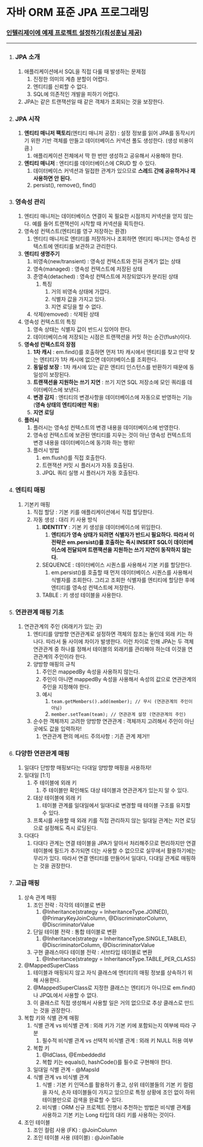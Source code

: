 # 자바 ORM 표준 JPA 프로그래밍

### [인텔리제이에 예제 프로젝트 설정하기(최성훈님 제공)](https://medium.com/@oopchoi/jpa-%ED%94%84%EB%A1%9C%EA%B7%B8%EB%9E%98%EB%B0%8D-fc443b647ec8)

---
1. ### **JPA 소개**
   1. 애플리케이션에서 SQL을 직접 다룰 때 발생하는 문제점
      1. 진정한 의미의 계층 분할이 어렵다.
      2. 엔티티를 신뢰할 수 없다.
      3. SQL에 의존적인 개발을 피하기 어렵다.
   2. JPA는 같은 트랜잭션일 때 같은 객체가 조회되는 것을 보장한다.
2. ### **JPA 시작**
   1. **엔티티 매니저 팩토리**(엔티티 매니저 공장) : 설정 정보를 읽어 JPA를 동작시키기 위한 기반 객체를 만들고 데이터베이스 커넥션 풀도 생성한다. (생성 비용이 큼.)
      1. 애플리케이션 전체에서 딱 한 번만 생성하고 공유해서 사용해야 한다.
   2. **엔티티 매니저** : 엔티티를 데이터베이스에 CRUD 할 수 있다. 
      1. 데이터베이스 커넥션과 밀접한 관계가 있으므로 **스레드 간에 공유하거나 재사용하면 안 된다.**
      2. persist(), remove(), find() 
3. ### **영속성 관리**
   1. 엔티티 매니저는 데이터베이스 연결이 꼭 필요한 시점까지 커넥션을 얻지 않는다. 예를 들어 트랜잭션이 시작할 때 커넥션을 획득한다.
   2. 영속성 컨텍스트(엔티티를 영구 저장하는 환경)
      1. 엔티티 매니저로 엔티티를 저장하거나 조회하면 엔티티 매니저는 영속성 컨텍스트에 엔티티를 보관하고 관리한다.
   3. **엔티티 생명주기**
      1. 비영속(new/transient) : 영속성 컨텍스트와 전혀 관계가 없는 상태
      2. 영속(managed) : 영속성 컨텍스트에 저장된 상태
      3. 준영속(detached) : 영속성 컨텍스트에 저장되었다가 분리된 상태
         1. 특징
            1. 거의 비영속 상태에 가깝다.
            2. 식별자 값을 가지고 있다.
            3. 지연 로딩을 할 수 없다.
      4. 삭제(removed) : 삭제된 상태
   4. 영속성 컨텍스트의 특징
      1. 영속 상태는 식별자 값이 반드시 있어야 한다.
      2. 데이터베이스에 저장되는 시점은 트랜잭션을 커밋 하는 순간(flush)이다.
   5. **영속성 컨텍스트의 장점**
      1. **1차 캐시** : em.find()를 호출하면 먼저 1차 캐시에서 엔티티를 찾고 만약 찾는 엔티티가 1차 캐시에 없으면 데이터베이스를 조회한다.
      2. **동일성 보장** : 1차 캐시에 있는 같은 엔티티 인스턴스를 반환하기 때문에 동일성이 보장된다.
      3. **트랜잭션을 지원하는 쓰기 지연** : 쓰기 지연 SQL 저장소에 모인 쿼리를 데이터베이스에 보낸다.
      4. **변경 감지** : 엔티티의 변경사항을 데이터베이스에 자동으로 반영하는 기능 (**영속 상태의 엔티티에만 적용**)
      5. **지연 로딩**
   6. **플러시**
      1. 플러시는 영속성 컨텍스트의 변경 내용을 데이터베이스에 반영한다.
      2. 영속성 컨텍스트에 보관된 엔티티를 지우는 것이 아닌 영속성 컨텍스트의 변경 내용을 데이터베이스에 동기화 하는 행위! 
      3. 플러시 방법
         1. em.flush()를 직접 호출한다.
         2. 트랜잭션 커밋 시 플러시가 자동 호출된다.
         3. JPQL 쿼리 실행 시 플러시가 자동 호출된다.
4. ### **엔티티 매핑**
   1. 기본키 매핑
      1. 직접 할당 : 기본 키를 애플리케이션에서 직접 할당한다.
      2. 자동 생성 : 대리 키 사용 방식
         1. **IDENTITY** : 기본 키 생성을 데이터베이스에 위임한다.
            1. **엔티티가 영속 상태가 되려면 식별자가 반드시 필요하다. 따라서 이 전략은 em.persist()를 호출하는 즉시 INSERT SQL이 데이터베이스에 전달되며 트랜잭션을 지원하는 쓰기 지연이 동작하지 않는다.**
         2. SEQUENCE : 데이터베이스 시퀀스를 사용해서 기본 키를 할당한다.
            1. em.persist()를 호출할 때 먼저 데이터베이스 시퀀스를 사용해서 식별자를 조회한다. 그리고 조회한 식별자를 엔티티에 할당한 후에 엔티티를 영속성 컨텍스트에 저장한다.
         3. TABLE : 키 생성 테이블을 사용한다.
5. ### **연관관계 매핑 기초**
   1. 연관관계의 주인 (외래키가 있는 곳)
      1. 엔티티를 양방향 연관관계로 설정하면 객체의 참조는 둘인데 외래 키는 하나다. 따라서 둘 사이에 차이가 발생한다. 이런 차이로 인해 JPA는 두 객체 연관관계 중 하나를 정해서 테이블의 외래키를 관리해야 하는데 이것을 연관관계의 주인이라 한다.
      2. 양방향 매핑의 규칙
         1. 주인은 mappedBy 속성을 사용하지 않는다.
         2. 주인이 아니면 mappedBy 속성을 사용해서 속성의 값으로 연관관계의 주인을 지정해야 한다.
         3. 예시
            1. `team.getMembers().add(member); // 무시 (연관관계의 주인이 아님)`
            2. `member.setTeam(team); // 연관관계 설정 (연관관계의 주인)`
      3. 순수한 객체까지 고려한 양방향 연관관계 : 객체까지 고려해서 주인이 아닌 곳에도 값을 입력하자!
         1. 연관관계 편의 메서드 주의사항 : 기존 관계 제거!!
6. ### **다양한 연관관계 매핑**
   1. 일대다 단방향 매핑보다는 다대일 양방향 매핑을 사용하자!
   2. 일대일 [1:1]
      1. 주 테이블에 외래 키
         1. 주 테이블만 확인해도 대상 테이블과 연관관계가 있는지 알 수 있다.
      2. 대상 테이블에 외래 키
         1. 테이블 관계를 일대일에서 일대다로 변경할 때 테이블 구조를 유지할 수 있다.
      3. 프록시를 사용할 때 외래 키를 직접 관리하지 않는 일대일 관계는 지연 로딩으로 설정해도 즉시 로딩된다.
   3. 다대다
      1. 다대다 관계는 연결 테이블을 JPA가 알아서 처리해주므로 편리하지만 연결 테이블에 필드가 추가되면 더는 사용할 수 없으므로 실무에서 활용하기에는 무리가 있다. 따라서 연결 엔티티를 만들어서 일대다, 다대일 관계로 매핑하는 것을 권장한다.
7. ### **고급 매핑**
   1. 상속 관계 매핑
      1. 조인 전략 : 각각의 테이블로 변환
         1. @Inheritance(strategy = InheritanceType.JOINED), @PrimaryKeyJoinColumn, @DiscriminatorColumn, @DiscriminatorValue
      2. 단일 테이블 전략 : 통합 테이블로 변환
         1. @Inheritance(strategy = InheritanceType.SINGLE_TABLE), @DiscriminatorColumn, @DiscriminatorValue
      3. 구현 클래스마다 테이블 전략 : 서브타입 테이블로 변환
         1. @Inheritance(strategy = InheritanceType.TABLE_PER_CLASS)
   2. @MappedSuperClass
      1. 테이블과 매핑되지 않고 자식 클래스에 엔티티의 매핑 정보를 상속하기 위해 사용한다.
      2. @MappedSuperClass로 지정한 클래스는 엔티티가 아니므로 em.find()나 JPQL에서 사용할 수 없다.
      3. 이 클래스르 직접 생성해서 사용할 일은 거의 없으므로 추상 클래스로 만드는 것을 권장한다.
   3. 복합 키와 식별 관계 매핑
      1. 식별 관계 vs 비식별 관계 : 외래 키가 기본 키에 포함되는지 여부에 따라 구분
         1. 필수적 비식별 관계 vs 선택적 비식별 관계 : 외래 키 NULL 허용 여부
      2. 복합 키
         1. @IdClass, @EmbeddedId
         2. 복합 키는 equals(), hashCode()를 필수로 구현해야 한다.
      3. 일대일 식별 관계 - @MapsId
      4. 식별 관계 vs 비식별 관계
         1. 식별 : 기본 키 인덱스를 활용하기 좋고, 상위 테이블들의 기본 키 컬럼을 자식, 손자 테이블들이 가지고 있으므로 특정 상황에 조인 없이 하위 테이블만으로 검색을 완료할 수 있다.
         2. 비식별 : ORM 신규 프로젝트 진행시 추천하는 방법은 비식별 관계를 사용하고 기본 키는 Long 타입의 대리 키를 사용하는 것이다.
   4. 조인 테이블
      1. 조인 컬럼 사용 (FK) : @JoinColumn
      2. 조인 테이블 사용 (테이블) : @JoinTable
         
